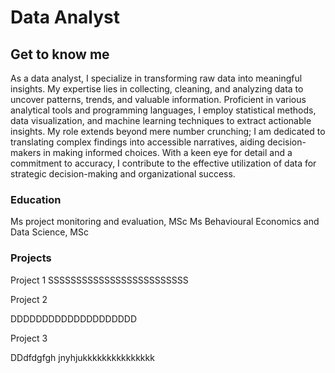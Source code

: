 # Data Analyst 

## Get to know me

As a data analyst, I specialize in transforming raw data into meaningful insights. My expertise lies in collecting, cleaning, and analyzing data to uncover patterns, trends, and valuable information. Proficient in various analytical tools and programming languages, I employ statistical methods, data visualization, and machine learning techniques to extract actionable insights. My role extends beyond mere number crunching; I am dedicated to translating complex findings into accessible narratives, aiding decision-makers in making informed choices. With a keen eye for detail and a commitment to accuracy, I contribute to the effective utilization of data for strategic decision-making and organizational success.


### Education

Ms project monitoring and evaluation, MSc
Ms Behavioural Economics and Data Science, MSc

### Projects
Project 1
SSSSSSSSSSSSSSSSSSSSSSSSS

Project 2

DDDDDDDDDDDDDDDDDDDD


Project 3

DDdfdgfgh jnyhjukkkkkkkkkkkkkkk
